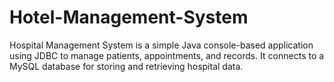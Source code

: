 # Hotel-Management-System
Hospital Management System is a simple Java console-based application using JDBC to manage patients, appointments, and records. It connects to a MySQL database for storing and retrieving hospital data.
